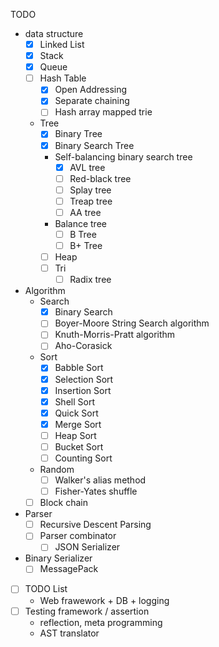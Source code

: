 
TODO

- data structure
  - [x] Linked List
  - [x] Stack
  - [x] Queue
  - [ ] Hash Table
    - [x] Open Addressing
    - [x] Separate chaining
    - [ ] Hash array mapped trie
  - Tree
    - [x] Binary Tree
    - [x] Binary Search Tree
    - Self-balancing binary search tree
      - [x] AVL tree
      - [ ] Red-black tree
      - [ ] Splay tree
      - [ ] Treap tree
      - [ ] AA tree
    - Balance tree
      - [ ] B Tree
      - [ ] B+ Tree
    - [ ] Heap
    - [ ] Tri
      - [ ] Radix tree
- Algorithm
  - Search
    - [x] Binary Search
    - [ ] Boyer-Moore String Search algorithm
    - [ ] Knuth-Morris-Pratt algorithm
    - [ ] Aho-Corasick
  - Sort
    - [x] Babble Sort
    - [x] Selection Sort
    - [x] Insertion Sort
    - [x] Shell Sort
    - [x] Quick Sort
    - [x] Merge Sort
    - [ ] Heap Sort
    - [ ] Bucket Sort
    - [ ] Counting Sort
  - Random
    - [ ] Walker's alias method
    - [ ] Fisher-Yates shuffle
  - [ ] Block chain
- Parser
  - [ ] Recursive Descent Parsing
  - [ ] Parser combinator
    - [ ] JSON Serializer
- Binary Serializer
  - [ ] MessagePack
- [ ] TODO List
  - Web frawework + DB + logging
- [ ] Testing framework / assertion
  - reflection, meta programming
  - AST translator

